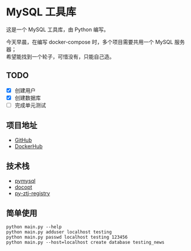 # MySQL 工具库

这是一个 MySQL 工具库，由 Python 编写。

今天早晨，在编写 docker-compose 时，多个项目需要共用一个 MySQL 服务器；  
希望能找到一个轮子，可惜没有，只能自己造。

## TODO
- [x] 创建用户
- [x] 创建数据库
- [ ] 完成单元测试

## 项目地址
- [GitHub](https://github.com/ztj1993/mysql-tools)
- [DockerHub](https://hub.docker.com/r/ztj1993/mysql-tools)

## 技术栈
- [pymysql](https://pymysql.readthedocs.io/)
- [docopt](https://github.com/docopt/docopt)
- [py-ztj-registry](https://github.com/ztj1993/PythonPackages/tree/master/py_registry)

## 简单使用
```
python main.py --help
python main.py adduser localhost testing
python main.py passwd localhost testing 123456
python main.py --host=localhost create database testing_news
```
